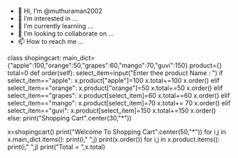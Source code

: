 - 👋 Hi, I’m @muthuraman2002
- 👀 I’m interested in ...
- 🌱 I’m currently learning ...
- 💞️ I’m looking to collaborate on ...
- 📫 How to reach me ...

<!---
muthuraman2002/muthuraman2002 is a ✨ special ✨ repository because its `README.md` (this file) appears on your GitHub profile.
You can click the Preview link to take a look at your changes.
--->
class shopingcart:
    main_dict={"apple":100,"orange":50,"grapes":60,"mango":70,"guvi":150}
    product={}
    total=0
    def order(self):
        select_item=input("Enter thee product Name : ")
        if select_item=="apple":
            x.product["apple"]=100
            x.total+=100
            x.order()
        elif select_item=="orange":
            x.product["orange"]=50
            x.total+=50
            x.order()
        elif select_item=="grapes":
            x.product[select_item]=60
            x.total+=60
            x.order()
        elif select_item=="mango":
            x.product[select_item]=70
            x.total+= 70
            x.order()
        elif select_item=="guvi":
            x.product[select_item]=150
            x.total+=150
            x.order()
        else:
            print("Shopping Cart".center(30,"*"))

x=shopingcart()
print("Welcome To Shopping Cart".center(50,"*"))
for i,j in x.main_dict.items():
    print(i,"              ",j)
print(x.order())
for i,j in x.product.items():
    print(i,"              ",j)
print("Total             = ",x.total)
